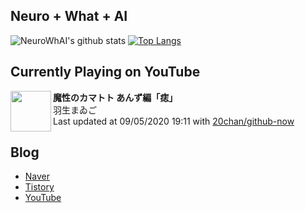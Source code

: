 ## Neuro + What + AI

![NeuroWhAI's github stats](https://github-readme-stats.vercel.app/api?username=neurowhai&count_private=true&show_icons=true)
[![Top Langs](https://github-readme-stats.vercel.app/api/top-langs/?username=neurowhai&layout=compact)](https://github.com/anuraghazra/github-readme-stats)

## Currently Playing on YouTube

[<img align="left" height="65" src="https://yt3.ggpht.com/a/AATXAJww-2_8sHRwBEy6Za48wKq9Q3OvATsX-T1V7Y8T_g=s88-c-k-c0xffffffff-no-nd-rj">](https://www.youtube.com/channel/UCSwShVpWrdSAV9PYpH5ojBQ)

**魔性のカマトト あんず編「痣」**  
羽生まゐご  
Last updated at 09/05/2020 19:11 with [20chan/github-now](https://github.com/20chan/github-now)

## Blog

- [Naver](http://blog.naver.com/neurowhai)
- [Tistory](http://neurowhai.tistory.com/)
- [YouTube](https://www.youtube.com/channel/UCB_v1xU6laBHOeH6z4L-Mtw)

